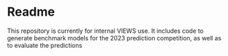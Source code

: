 # Readme

This repository is currently for internal VIEWS use. It includes code to generate benchmark models for the 2023 prediction competition, as well as to evaluate the predictions

